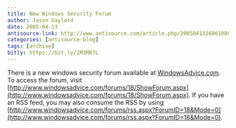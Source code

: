 ```yaml
---
title: New Windows Security Forum
author: Jason Gaylord
date: 2005-04-13
antisource-link: http://www.antisource.com/article.php/20050413160610883
categories: [antisource-blog]
tags: [archive]
bitly: https://bit.ly/2M3MR7L
---
```


There is a new windows security forum available at [WindowsAdvice.com](http://www.windowsadvice.com/). To access the forum, visit [http://www.windowsadvice.com/forums/18/ShowForum.aspx](http://www.windowsadvice.com/forums/18/ShowForum.aspx). If you have an RSS feed, you may also consume the RSS by using [http://www.windowsadvice.com/forums/rss.aspx?ForumID=18&Mode=0](http://www.windowsadvice.com/forums/rss.aspx?ForumID=18&Mode=0).